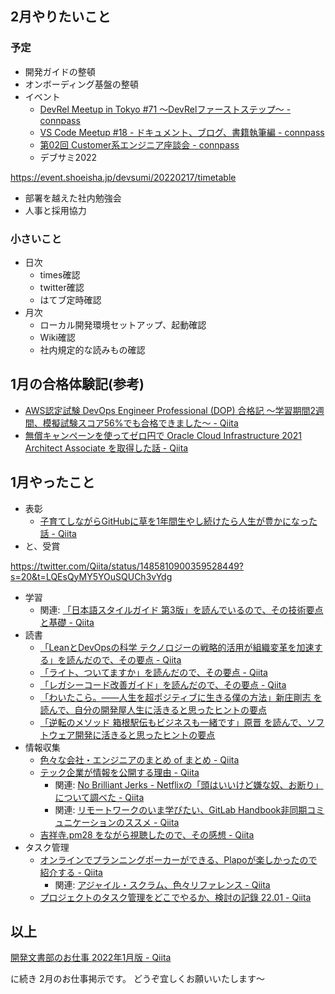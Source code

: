 ## 2月やりたいこと

### 予定

- 開発ガイドの整頓
- オンボーディング基盤の整頓
- イベント
    - [DevRel Meetup in Tokyo #71 〜DevRelファーストステップ〜 - connpass](https://devrel.connpass.com/event/236298/)
    - [VS Code Meetup #18 - ドキュメント、ブログ、書籍執筆編 - connpass](https://vscode.connpass.com/event/236710/)
    - [第02回 Customer系エンジニア座談会 - connpass](https://customer-x-engineer.connpass.com/event/235967/)
    - デブサミ2022

https://event.shoeisha.jp/devsumi/20220217/timetable

- 部署を越えた社内勉強会
- 人事と採用協力


### 小さいこと
- 日次
    - times確認
    - twitter確認
    - はてブ定時確認
- 月次
    - ローカル開発環境セットアップ、起動確認
    - Wiki確認
    - 社内規定的な読みもの確認

## 1月の合格体験記(参考)
- [AWS認定試験 DevOps Engineer Professional (DOP) 合格記 〜学習期間2週間、模擬試験スコア56%でも合格できました〜 - Qiita](https://qiita.com/irongineer/items/8d113d5048b70929414c)
- [無償キャンペーンを使ってゼロ円で Oracle Cloud Infrastructure 2021 Architect Associate を取得した話 - Qiita](https://qiita.com/hitsumabushi845/items/2ecac49cd516e2248167)


## 1月やったこと

- 表彰
    - [子育てしながらGitHubに草を1年間生やし続けたら人生が豊かになった話 - Qiita](https://qiita.com/mizo_k/items/c2aba14e77f5fc6f7483)
- と、受賞
 
https://twitter.com/Qiita/status/1485810900359528449?s=20&t=LQEsQyMY5YOuSQUCh3vYdg


- 学習
    - 関連: [「日本語スタイルガイド 第3版」を読んでいるので、その技術要点と基礎 - Qiita](https://qiita.com/e99h2121/items/6ebbcd42f2ac713daeb3)
- 読書
    - [「LeanとDevOpsの科学 テクノロジーの戦略的活用が組織変革を加速する」を読んだので、その要点 - Qiita](https://qiita.com/e99h2121/items/c8a4b72a0ec699db24bd)
    - [「ライト、ついてますか」を読んだので、その要点 - Qiita](https://qiita.com/e99h2121/items/1d4c10000a9f81d664a2)
    - [「レガシーコード改善ガイド」を読んだので、その要点 - Qiita](https://qiita.com/e99h2121/items/506d20d02953d227a790)
    - [「わいたこら。――人生を超ポジティブに生きる僕の方法」新庄剛志 を読んで、自分の開発屋人生に活きると思ったヒントの要点](https://zenn.dev/e99h2121/articles/5a424b8d575be2)
    - [「逆転のメソッド 箱根駅伝もビジネスも一緒です」原晋 を読んで、ソフトウェア開発に活きると思ったヒントの要点](https://zenn.dev/e99h2121/articles/52c99b93cc841c)
- 情報収集
    - [色々な会社・エンジニアのまとめ of まとめ - Qiita](https://qiita.com/e99h2121/items/8773ef78613ab8214dfc)
    - [テック企業が情報を公開する理由 - Qiita](https://qiita.com/e99h2121/items/106243c307665641e421)
        - 関連: [No Brilliant Jerks - Netflixの「頭はいいけど嫌な奴、お断り」について調べた - Qiita](https://qiita.com/e99h2121/items/e0741f3dbf351942f3ca)
        - 関連: [リモートワークのいま学びたい、GitLab Handbook非同期コミュニケーションのススメ - Qiita](https://qiita.com/e99h2121/items/bd56ff759217fc8ec119)
    - [吉祥寺.pm28 をながら視聴したので、その感想 - Qiita](https://qiita.com/e99h2121/items/d794f5a006ea5853f912)
- タスク管理
    - [オンラインでプランニングポーカーができる、Plapoが楽しかったので紹介する - Qiita](https://qiita.com/e99h2121/items/2bc505415e1ccfd2ff95)
        - 関連: [アジャイル・スクラム、色々リファレンス - Qiita](https://qiita.com/e99h2121/items/1b7ac17c2e26d69d1f47)
    - [プロジェクトのタスク管理をどこでやるか、検討の記錄 22.01 - Qiita](https://qiita.com/e99h2121/items/25217220c8d2c80fa633)

## 以上

[開発文書部のお仕事 2022年1月版 - Qiita](https://qiita.com/e99h2121/items/b83423a07c975b349f3a#%E3%82%A2%E3%83%B3%E3%83%81%E3%83%91%E3%82%BF%E3%83%BC%E3%83%B3%E3%81%BE%E3%81%A8%E3%82%81)

に続き 2月のお仕事掲示です。
どうぞ宜しくお願いいたします～
